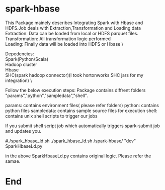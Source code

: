 # spark-hbase

This Package mainely describes Integrating Spark with Hbase and HDFS.Job deals with Extraction,Transformation and Loading data \
Extraction: Data can be loaded from local or HDFS parquet files. \
Transformation: All transformation logic performed \
Loading: Finally data will be loaded into HDFS or Hbase \

Depedencies: \
Spark(Python/Scala) \
Hadoop cluster \
Hbase \
SHC(spark hadoop connector)(I took hortonworks SHC jars for my integration) \

Follow the below execution steps:
Package contains diffrent folders "params","python","sampledata","shell".

params: contains environment files( please refer folders)
python: contains python files
sampledata: contains sample source files for execution
shell: contains unix shell scripts to trigger our jobs

If you submit shell script job which automatically triggers spark-submit job and updates you.

#./spark_hbase_ld.sh <working directory> <Environment> <Python file>
 ./spark_hbase_ld.sh  /spark-hbase/ "dev" SparkHbaseLd.py
  
  in the above SparkHbaseLd.py contains original logic. Please refer the samae.
  
  # End 
